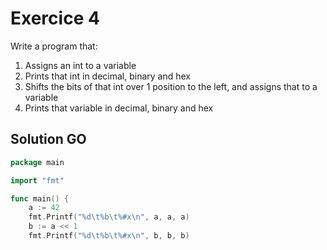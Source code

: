 # Exercice 4

Write a program that:
1. Assigns an int to a variable
2. Prints that int in decimal, binary and hex
3. Shifts the bits of that int over 1 position to the left, and assigns that to a variable
4. Prints that variable in decimal, binary and hex


## Solution GO

```go
package main

import "fmt"

func main() {
	a := 42
	fmt.Printf("%d\t%b\t%#x\n", a, a, a)
    b := a << 1
	fmt.Printf("%d\t%b\t%#x\n", b, b, b)
	